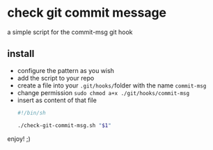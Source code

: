# check git commit message

a simple script for the commit-msg git hook

## install

 - configure the pattern as you wish
 - add the script to your repo
 - create a file into your `.git/hooks/`folder with the name `commit-msg`
 - change permission `sudo chmod a+x ./git/hooks/commit-msg`
 - insert as content of that file
    ```BASH
    #!/bin/sh

    ./check-git-commit-msg.sh "$1"
    ```

enjoy! ;)